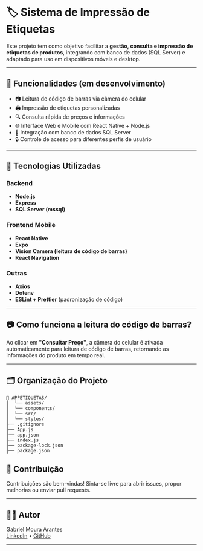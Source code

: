 # 🏷️ Sistema de Impressão de Etiquetas

Este projeto tem como objetivo facilitar a **gestão, consulta e impressão de etiquetas de produtos**, integrando com banco de dados (SQL Server) e adaptado para uso em dispositivos móveis e desktop.

---

## 🚀 Funcionalidades (em desenvolvimento)

- 📷 Leitura de código de barras via câmera do celular
- 🖨️ Impressão de etiquetas personalizadas
- 🔍 Consulta rápida de preços e informações
- 🌐 Interface Web e Mobile com React Native + Node.js 
- 🧩 Integração com banco de dados SQL Server 
- 🔒 Controle de acesso para diferentes perfis de usuário 

---

## 📱 Tecnologias Utilizadas

### Backend
- **Node.js**
- **Express**
- **SQL Server (mssql)**

### Frontend Mobile
- **React Native**
- **Expo**
- **Vision Camera (leitura de código de barras)**
- **React Navigation**

### Outras
- **Axios**
- **Dotenv**
- **ESLint + Prettier** (padronização de código)

---

## 📷 Como funciona a leitura do código de barras?

Ao clicar em **"Consultar Preço"**, a câmera do celular é ativada automaticamente para leitura de código de barras, retornando as informações do produto em tempo real.

---

## 🗂️ Organização do Projeto

```
📁 APPETIQUETAS/
│  └── assets/
│  └── components/
│  └── src/
│  └── styles/
├── .gitignore
├── App.js
├── app.json
├── index.js
├── package-lock.json
├── package.json

```

## 🤝 Contribuição

Contribuições são bem-vindas! Sinta-se livre para abrir issues, propor melhorias ou enviar pull requests.

---

## 👨‍💻 Autor

Gabriel Moura Arantes  
[LinkedIn](https://www.linkedin.com/in/gabriel-moura-374002348/) • [GitHub](https://github.com/Halwyr)

---
